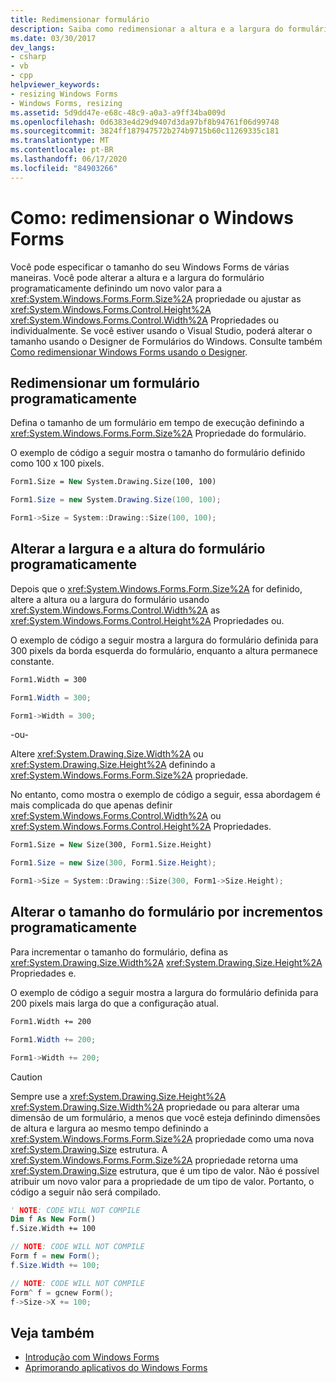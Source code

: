 ```yaml
---
title: Redimensionar formulário
description: Saiba como redimensionar a altura e a largura do formulário definindo um novo valor para a propriedade tamanho ou ajuste as propriedades de altura ou largura individualmente.
ms.date: 03/30/2017
dev_langs:
- csharp
- vb
- cpp
helpviewer_keywords:
- resizing Windows Forms
- Windows Forms, resizing
ms.assetid: 5d9dd47e-e68c-48c9-a0a3-a9ff34ba009d
ms.openlocfilehash: 0d6383e4d29d9407d3da97bf8b94761f06d99748
ms.sourcegitcommit: 3824ff187947572b274b9715b60c11269335c181
ms.translationtype: MT
ms.contentlocale: pt-BR
ms.lasthandoff: 06/17/2020
ms.locfileid: "84903266"
---
```

# <a name="how-to-resize-windows-forms"></a>Como: redimensionar o Windows Forms

Você pode especificar o tamanho do seu Windows Forms de várias maneiras. Você pode alterar a altura e a largura do formulário programaticamente definindo um novo valor para a <xref:System.Windows.Forms.Form.Size%2A> propriedade ou ajustar as <xref:System.Windows.Forms.Control.Height%2A> <xref:System.Windows.Forms.Control.Width%2A> Propriedades ou individualmente. Se você estiver usando o Visual Studio, poderá alterar o tamanho usando o Designer de Formulários do Windows. Consulte também [Como redimensionar Windows Forms usando o Designer](https://docs.microsoft.com/previous-versions/visualstudio/visual-studio-2010/37k2zkwx(v=vs.100)).

## <a name="resize-a-form-programmatically"></a>Redimensionar um formulário programaticamente

Defina o tamanho de um formulário em tempo de execução definindo a <xref:System.Windows.Forms.Form.Size%2A> Propriedade do formulário.

O exemplo de código a seguir mostra o tamanho do formulário definido como 100 x 100 pixels.

```vb
Form1.Size = New System.Drawing.Size(100, 100)
```

```csharp
Form1.Size = new System.Drawing.Size(100, 100);
```

```cpp
Form1->Size = System::Drawing::Size(100, 100);
```

## <a name="change-form-width-and-height-programmatically"></a>Alterar a largura e a altura do formulário programaticamente

Depois que o <xref:System.Windows.Forms.Form.Size%2A> for definido, altere a altura ou a largura do formulário usando <xref:System.Windows.Forms.Control.Width%2A> as <xref:System.Windows.Forms.Control.Height%2A> Propriedades ou.

O exemplo de código a seguir mostra a largura do formulário definida para 300 pixels da borda esquerda do formulário, enquanto a altura permanece constante.

```vb
Form1.Width = 300
```

```csharp
Form1.Width = 300;
```

```cpp
Form1->Width = 300;
```

-ou-

Altere <xref:System.Drawing.Size.Width%2A> ou <xref:System.Drawing.Size.Height%2A> definindo a <xref:System.Windows.Forms.Form.Size%2A> propriedade.

No entanto, como mostra o exemplo de código a seguir, essa abordagem é mais complicada do que apenas definir <xref:System.Windows.Forms.Control.Width%2A> ou <xref:System.Windows.Forms.Control.Height%2A> Propriedades.

```vb
Form1.Size = New Size(300, Form1.Size.Height)
```

```csharp
Form1.Size = new Size(300, Form1.Size.Height);
```

```cpp
Form1->Size = System::Drawing::Size(300, Form1->Size.Height);
```

## <a name="change-form-size-by-increments-programmatically"></a>Alterar o tamanho do formulário por incrementos programaticamente

Para incrementar o tamanho do formulário, defina as <xref:System.Drawing.Size.Width%2A> <xref:System.Drawing.Size.Height%2A> Propriedades e.

O exemplo de código a seguir mostra a largura do formulário definida para 200 pixels mais larga do que a configuração atual.

```vb
Form1.Width += 200
```

```csharp
Form1.Width += 200;
```

```cpp
Form1->Width += 200;
```

> [!CAUTION]
> Sempre use a <xref:System.Drawing.Size.Height%2A> <xref:System.Drawing.Size.Width%2A> propriedade ou para alterar uma dimensão de um formulário, a menos que você esteja definindo dimensões de altura e largura ao mesmo tempo definindo a <xref:System.Windows.Forms.Form.Size%2A> propriedade como uma nova <xref:System.Drawing.Size> estrutura. A <xref:System.Windows.Forms.Form.Size%2A> propriedade retorna uma <xref:System.Drawing.Size> estrutura, que é um tipo de valor. Não é possível atribuir um novo valor para a propriedade de um tipo de valor. Portanto, o código a seguir não será compilado.

```vb
' NOTE: CODE WILL NOT COMPILE
Dim f As New Form()
f.Size.Width += 100
```

```csharp
// NOTE: CODE WILL NOT COMPILE
Form f = new Form();
f.Size.Width += 100;
```

```cpp
// NOTE: CODE WILL NOT COMPILE
Form^ f = gcnew Form();
f->Size->X += 100;
```

## <a name="see-also"></a>Veja também

- [Introdução com Windows Forms](getting-started-with-windows-forms.md)
- [Aprimorando aplicativos do Windows Forms](./advanced/index.md)
